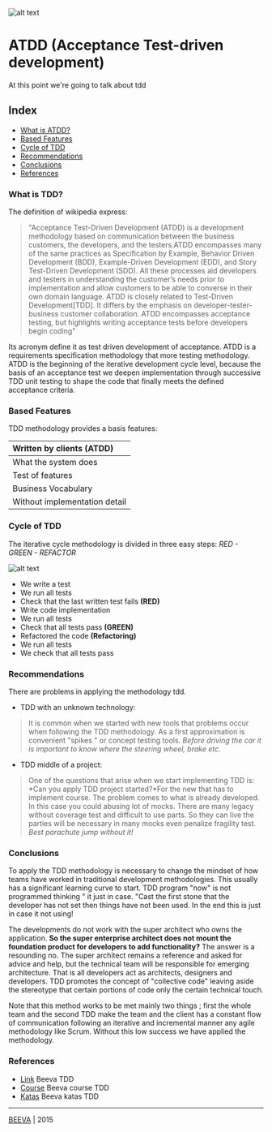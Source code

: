 ![alt text](https://github.com/beeva-danielpetrovic/beeva-best-practices/blob/master/agile/developerTeamScrum/ATDD/static/atdd-cycle.png "ATDD")
# ATDD (Acceptance Test-driven development)
At this point we're going to talk about tdd

## Index

* [What is ATDD?](#what-is-atdd)
* [Based Features](#based-features)
* [Cycle of TDD](#cycle-of-tdd)
* [Recommendations](#recommendations)
* [Conclusions](#conclusions)
* [References](#references)

### What is TDD?
The definition of wikipedia express:
> "Acceptance Test-Driven Development (ATDD) is a development methodology based on communication between the business customers, the developers, and the testers.ATDD encompasses many of the same practices as Specification by Example, Behavior Driven Development (BDD), Example-Driven Development (EDD), and Story Test-Driven Development (SDD). All these processes aid developers and testers in understanding the customer’s needs prior to implementation and allow customers to be able to converse in their own domain language. ATDD is closely related to Test-Driven Development[TDD]. It differs by the emphasis on developer-tester-business customer collaboration. ATDD encompasses acceptance testing, but highlights writing acceptance tests before developers begin coding"

Its acronym define it as test driven development of acceptance. ATDD is a requirements specification methodology that more testing methodology. ATDD is the beginning of the iterative development cycle level, because the basis of an acceptance test we deepen implementation through successive TDD unit testing to shape the code that finally meets the defined acceptance criteria.

### Based Features
TDD methodology provides a basis features:

|Written by clients (ATDD)|
| :-------------|
| What the system does|
| Test of features|
| Business Vocabulary| 
| Without implementation detail|

### Cycle of TDD 
The iterative cycle methodology is divided in three easy steps: *RED - GREEN - REFACTOR*

![alt text](https://github.com/beeva-danielpetrovic/beeva-best-practices/blob/master/agile/developerTeamScrum/TDD/static/red-green-refactor.png "Reed-Green-Refactor")

* We write a test
* We run all tests
* Check that the last written test fails **(RED)**
* Write code implementation
* We run all tests
* Check that all tests pass **(GREEN)**
* Refactored the code **(Refactoring)**
* We run all tests
* We check that all tests pass

### Recommendations 
There are problems in applying the methodology tdd.

* TDD with an unknown technology:

> It is common when we started with new tools that problems occur when following the TDD methodology. As a first approximation is convenient "spikes " or concept testing tools. *Before driving the car it is important to know where the steering wheel, brake etc*.

* TDD middle of a project:

> One of the questions that arise when we start implementing TDD is: *Can you apply TDD project started?*For the new that has to implement course. The problem comes to what is already developed. In this case you could abusing lot of mocks. There are many legacy without coverage test and difficult to use parts. So they can live the parties will be necessary in many mocks even penalize fragility test. *Best parachute jump without it!*

### Conclusions
To apply the TDD methodology is necessary to change the mindset of how teams have worked in traditional development methodologies. This usually has a significant learning curve to start. TDD program "now" is not programmed thinking " it just in case. "Cast the first stone that the developer has not set then things have not been used. In the end this is just in case it not using!

The developments do not work with the super architect who owns the application. **So the super enterprise architect does not mount the foundation product for developers to add functionality?** The answer is a resounding no. The super architect remains a reference and asked for advice and help, but the technical team will be responsible for emerging architecture. That is all developers act as architects, designers and developers. TDD promotes the concept of "collective code" leaving aside the stereotype that certain portions of code only the certain technical touch.

Note that this method works to be met mainly two things ; first the whole team and the second TDD make the team and the client has a constant flow of communication following an iterative and incremental manner any agile methodology like Scrum. Without this low success we have applied the methodology.


### References

* [Link](https://www.beeva.com/beeva-view/metodologiasagiles/desarrollo-dirigido-por-test-el-gran-desconocido/) Beeva TDD
* [Course](https://github.com/beeva-danielpetrovic/beeva-curso-tdd) Beeva course TDD
* [Katas](https://github.com/beeva-danielpetrovic/beeva-taller-tdd/tree/master) Beeva katas TDD

___

[BEEVA](http://www.beeva.com) | 2015

